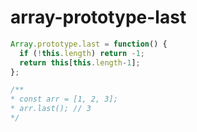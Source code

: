 
  # array-prototype-last

  ```javascript
  Array.prototype.last = function() {
    if (!this.length) return -1;
    return this[this.length-1];
};

/**
 * const arr = [1, 2, 3];
 * arr.last(); // 3
 */
  ```
  